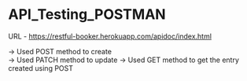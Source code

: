 # API_Testing_POSTMAN

URL - https://restful-booker.herokuapp.com/apidoc/index.html

-> Used POST method to create 
<br>
-> Used PATCH method to update
-> Used GET method to get the entry created using POST
